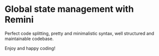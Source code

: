 # Global state management with Remini

Perfect code splitting, pretty and minimalistic syntax, well structured and maintainable codebase.

Enjoy and happy coding!

